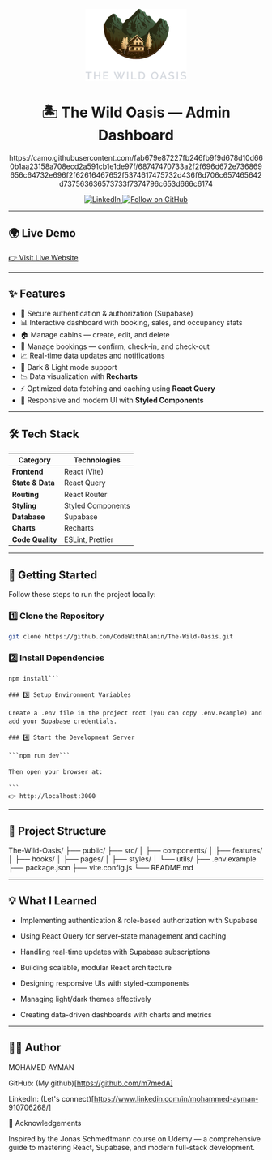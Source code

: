 <p align="center">
  <img src="https://github.com/m7medA/THE-WILD-OASIS/blob/master/public/img/logo-dark.png" alt="The Wild Oasis Logo" width="200" />
</p>

<h1 align="center">🏝️ The Wild Oasis — Admin Dashboard</h1>

<p align="center">
  https://camo.githubusercontent.com/fab679e87227fb246fb9f9d678d10d660b1aa23158a708ecd2a591cb1e1de97f/68747470733a2f2f696d672e736869656c64732e696f2f62616467652f5374617475732d436f6d706c657465642d737563636573733f7374796c653d666c6174
</p>

<p align="center">
  <a href="https://www.linkedin.com/in/mohammed-ayman-910706268/" target="_blank">
    <img src="https://img.shields.io/badge/LinkedIn-CONNECT-blue?style=for-the-badge" alt="LinkedIn" />
  </a>
  <a href="https://github.com/m7medA" target="_blank">
    <img src="https://img.shields.io/badge/Follow-%40m7medA-orange?style=for-the-badge" alt="Follow on GitHub" />
  </a>
</p>

---

## 🌍 Live Demo

[👉 Visit Live Website](https://the-wild-oasis-alamin.vercel.app)

---

## ✨ Features

- 🔐 Secure authentication & authorization (Supabase)
- 📊 Interactive dashboard with booking, sales, and occupancy stats
- 🏠 Manage cabins — create, edit, and delete
- 📅 Manage bookings — confirm, check-in, and check-out
- 📈 Real-time data updates and notifications
- 🌙 Dark & Light mode support
- 📉 Data visualization with **Recharts**
- ⚡ Optimized data fetching and caching using **React Query**
- 🎨 Responsive and modern UI with **Styled Components**

---

## 🛠️ Tech Stack

| Category         | Technologies      |
| ---------------- | ----------------- |
| **Frontend**     | React (Vite)      |
| **State & Data** | React Query       |
| **Routing**      | React Router      |
| **Styling**      | Styled Components |
| **Database**     | Supabase          |
| **Charts**       | Recharts          |
| **Code Quality** | ESLint, Prettier  |

---

## 🚀 Getting Started

Follow these steps to run the project locally:

### 1️⃣ Clone the Repository

```bash
git clone https://github.com/CodeWithAlamin/The-Wild-Oasis.git
```

### 2️⃣ Install Dependencies

````cd The-Wild-Oasis
npm install```

### 3️⃣ Setup Environment Variables

Create a .env file in the project root (you can copy .env.example) and add your Supabase credentials.

### 4️⃣ Start the Development Server

```npm run dev```

Then open your browser at:

```
👉 http://localhost:3000
````

---

## 🧩 Project Structure

The-Wild-Oasis/
├── public/
├── src/
│ ├── components/
│ ├── features/
│ ├── hooks/
│ ├── pages/
│ ├── styles/
│ └── utils/
├── .env.example
├── package.json
├── vite.config.js
└── README.md

---

## 💡 What I Learned

- Implementing authentication & role-based authorization with Supabase

- Using React Query for server-state management and caching

- Handling real-time updates with Supabase subscriptions

- Building scalable, modular React architecture

- Designing responsive UIs with styled-components

- Managing light/dark themes effectively

- Creating data-driven dashboards with charts and metrics

---

## 👨‍💻 Author

MOHAMED AYMAN

GitHub: (My github)[https://github.com/m7medA]

LinkedIn: (Let's connect)[https://www.linkedin.com/in/mohammed-ayman-910706268/]

🙌 Acknowledgements

Inspired by the Jonas Schmedtmann course on Udemy — a comprehensive guide to mastering React, Supabase, and modern full-stack development.
